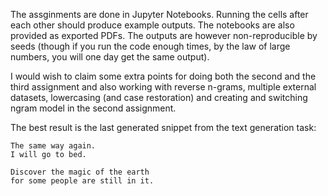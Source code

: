 The assginments are done in Jupyter Notebooks. Running the cells after each other should produce example outputs. The notebooks are also provided as exported PDFs. The outputs are however non-reproducible by seeds (though if you run the code enough times, by the law of large numbers, you will one day get the same output).

I would wish to claim some extra points for doing both the second and the third assignment and also working with reverse n-grams, multiple external datasets, lowercasing (and case restoration) and creating and switching ngram model in the second assignment.

The best result is the last generated snippet from the text generation task:

```
The same way again.
I will go to bed.

Discover the magic of the earth
for some people are still in it.
```